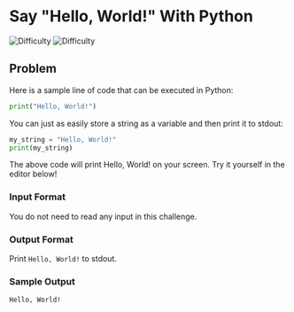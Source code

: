 # Say "Hello, World!" With Python

![Difficulty](https://img.shields.io/badge/Difficulty-Easy-brightgreen?style=for-the-badge "difficulty")
![Difficulty](https://img.shields.io/badge/Max%20Score-5-blue?style=for-the-badge "max-score")

## Problem

Here is a sample line of code that can be executed in Python:

```python
print("Hello, World!")
```

You can just as easily store a string as a variable and then print it to stdout:

```python
my_string = "Hello, World!"
print(my_string)
```

The above code will print Hello, World! on your screen. Try it yourself in the editor below!

### Input Format

You do not need to read any input in this challenge.

### Output Format

Print `Hello, World!` to stdout.

### Sample Output

```
Hello, World!
```
